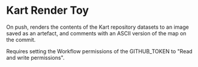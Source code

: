 # Kart Render Toy

On push, renders the contents of the Kart repository datasets to an image saved
as an artefact, and comments with an ASCII version of the map on the commit.

Requires setting the Workflow permissions of the GITHUB_TOKEN to
"Read and write permissions".
